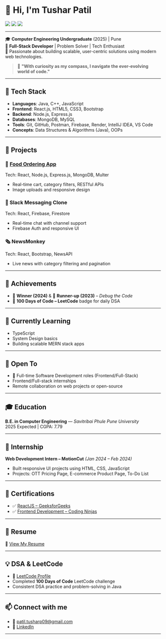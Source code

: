 # 👋 Hi, I'm Tushar Patil

<p align="left">
  <a href="https://github.com/TusharPatil843" target="_blank"><img src="https://img.shields.io/badge/GitHub-100000?style=flat-square&logo=github&logoColor=white" /></a>
  <a href="https://linkedin.com/in/tusharpatil843" target="_blank"><img src="https://img.shields.io/badge/LinkedIn-0077B5?style=flat-square&logo=linkedin&logoColor=white" /></a>
  <a href="mailto:patil.tusharp09@gmail.com"><img src="https://img.shields.io/badge/Gmail-D14836?style=flat-square&logo=gmail&logoColor=white" /></a>
</p>

---

🎓 **Computer Engineering Undergraduate** (2025) | Pune  
🔧 **Full-Stack Developer** | Problem Solver | Tech Enthusiast  
📍 Passionate about building scalable, user-centric solutions using modern web technologies.  

> 🧭 **"With curiosity as my compass, I navigate the ever-evolving world of code."**

---

## 🚀 Tech Stack

- **Languages**: Java, C++, JavaScript  
- **Frontend**: React.js, HTML5, CSS3, Bootstrap  
- **Backend**: Node.js, Express.js  
- **Databases**: MongoDB, MySQL  
- **Tools**: Git, GitHub, Postman, Firebase, Render, IntelliJ IDEA, VS Code  
- **Concepts**: Data Structures & Algorithms (Java), OOPs  

---

## 💼 Projects

### 🍕 [Food Ordering App](https://tomato-74r1.onrender.com/)
Tech: React, Node.js, Express.js, MongoDB, Multer  
- Real-time cart, category filters, RESTful APIs  
- Image uploads and responsive design

### 💬 Slack Messaging Clone
Tech: React, Firebase, Firestore  
- Real-time chat with channel support  
- Firebase Auth and responsive UI

### 🗞️ NewsMonkey
Tech: React, Bootstrap, NewsAPI  
- Live news with category filtering and pagination

---

## 🧠 Achievements

- 🥇 **Winner (2024)** & 🥈 **Runner-up (2023)** – *Debug the Code*  
- 💯 **100 Days of Code – LeetCode** badge for daily DSA  

---

## 🌱 Currently Learning

- TypeScript  
- System Design basics  
- Building scalable MERN stack apps  

---

## 🤝 Open To

- 💼 Full-time Software Development roles (Frontend/Full-Stack)  
- Frontend/Full-stack internships  
- Remote collaboration on web projects or open-source  

---

## 🎓 Education

**B.E. in Computer Engineering** — *Savitribai Phule Pune University*  
2025 Expected | CGPA: 7.79  

---

## 💼 Internship

**Web Development Intern – MotionCut** *(Jan 2024 – Feb 2024)*  
- Built responsive UI projects using HTML, CSS, JavaScript  
- Projects: OTT Pricing Page, E-commerce Product Page, To-Do List  

---

## 📜 Certifications

- ✅ [ReactJS – GeeksforGeeks](https://media.geeksforgeeks.org/courses/certificates/53bf1a8bbb7dca0cc148f5a84b09c45e.pdf)  
- ✅ [Frontend Development – Coding Ninjas](https://drive.google.com/file/d/17kPx6gPB8-bwXt07yGGwgWqJHQI-2avJ/view)

---

## 📄 Resume

📄 [View My Resume](https://drive.google.com/file/d/1xfSDLJamLrlGOxgGqlaxlsFfhX_EbMxy/view?usp=sharing)

---

## 💡 DSA & LeetCode

- 🔗 [LeetCode Profile](https://leetcode.com/u/Tushar843)  
- Completed **100 Days of Code** LeetCode challenge  
- Consistent DSA practice and problem-solving in Java  

---

## 📫 Connect with me

- 📧 [patil.tusharp09@gmail.com](mailto:patil.tusharp09@gmail.com)  
- 💼 [LinkedIn](https://linkedin.com/in/tusharpatil843)

---


<!--
**TusharPatil843/TusharPatil843** is a ✨ _special_ ✨ repository because its `README.md` (this file) appears on your GitHub profile.

Here are some ideas to get you started:

- 🔭 I’m currently working on ...
- 🌱 I’m currently learning ...
- 👯 I’m looking to collaborate on ...
- 🤔 I’m looking for help with ...
- 💬 Ask me about ...
- 📫 How to reach me: ...
- 😄 Pronouns: ...
- ⚡ Fun fact: ...
-->
